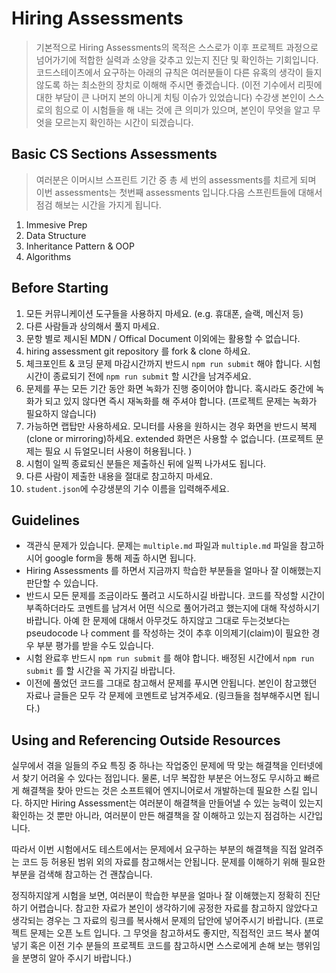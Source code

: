 # Hiring Assessments

> 기본적으로 Hiring Assessments의 목적은 스스로가 이후 프로젝트 과정으로 넘어가기에 적합한 실력과 소양을 갖추고 있는지 진단 및 확인하는 기회입니다. 코드스테이츠에서 요구하는 아래의 규칙은 여러분들이 다른 유혹의 생각이 들지 않도록 하는 최소한의 장치로 이해해 주시면 좋겠습니다. (이전 기수에서 리핏에 대한 부담이 큰 나머지 본의 아니게 치팅 이슈가 있었습니다) 수강생 본인이 스스로의 힘으로 이 시험들을 해 내는 것에 큰 의미가 있으며, 본인이 무엇을 알고 무엇을 모르는지 확인하는 시간이 되겠습니다.

## Basic CS Sections Assessments
> 여러분은 이머시브 스프린트 기간 중 총 세 번의 assessments를 치르게 되며 이번 assessments는 첫번째 assessments 입니다.다음 스프린트들에 대해서 점검 해보는 시간을 가지게 됩니다.

1. Immesive Prep
2. Data Structure
3. Inheritance Pattern & OOP
4. Algorithms

## Before Starting

1. 모든 커뮤니케이션 도구들을 사용하지 마세요. (e.g. 휴대폰, 슬랙, 메신저 등)
2. 다른 사람들과 상의해서 풀지 마세요.
3. 문항 별로 제시된 MDN / Offical Document 이외에는 활용할 수 없습니다.
4. hiring assessment git repository 를 fork & clone 하세요.
5. 체크포인트 & 코딩 문제 마감시간까지 반드시 `npm run submit` 해야 합니다. 시험 시간이 종료되기 전에 `npm run submit` 할 시간을 남겨주세요.
6. 문제를 푸는 모든 기간 동안 화면 녹화가 진행 중이어야 합니다. 혹시라도 중간에 녹화가 되고 있지 않다면 즉시 재녹화를 해 주셔야 합니다. (프로젝트 문제는 녹화가 필요하지 않습니다)
7. 가능하면 랩탑만 사용하세요. 모니터를 사용을 원하시는 경우 화면을 반드시 복제(clone or mirroring)하세요. extended 화면은 사용할 수 없습니다. (프로젝트 문제는 필요 시 듀얼모니터 사용이 허용됩니다. )
8. 시험이 일찍 종료되신 분들은 제출하신 뒤에 일찍 나가셔도 됩니다.
9. 다른 사람이 제출한 내용을 절대로 참고하지 마세요.
10. `student.json`에 수강생분의 기수 이름을 입력해주세요.

## Guidelines

- 객관식 문제가 있습니다. 문제는 `multiple.md` 파일과 `multiple.md` 파일을 참고하시어 google form을 통해 제출 하시면 됩니다.
- Hiring Assessments 를 하면서 지금까지 학습한 부분들을 얼마나 잘 이해했는지 판단할 수 있습니다.
- 반드시 모든 문제를 조금이라도 풀려고 시도하시길 바랍니다. 코드를 작성할 시간이 부족하더라도 코멘트를 남겨서 어떤 식으로 풀어가려고 했는지에 대해 작성하시기 바랍니다. 아예 한 문제에 대해서 아무것도 하지않고 그대로 두는것보다는 pseudocode 나 comment 를 작성하는 것이 추후 이의제기(claim)이 필요한 경우 부분 평가를 받을 수도 있습니다.
- 시험 완료후 반드시 `npm run submit` 를 해야 합니다. 배정된 시간에서 `npm run submit` 를 할 시간을 꼭 가지길 바랍니다.
- 이전에 풀었던 코드를 그대로 참고해서 문제를 푸시면 안됩니다. 본인이 참고했던 자료나 글들은 모두 각 문제에 코멘트로 남겨주세요. (링크들을 첨부해주시면 됩니다.)

## Using and Referencing Outside Resources

실무에서 겪을 일들의 주요 특징 중 하나는 작업중인 문제에 딱 맞는 해결책을 인터넷에서 찾기 어려울 수 있다는 점입니다. 물론, 너무 복잡한 부분은 어느정도 무시하고 빠르게 해결책을 찾아 만드는 것은 소프트웨어 엔지니어로서 개발하는데 필요한 스킬 입니다. 하지만 Hiring Assessment는 여러분이 해결책을 만들어낼 수 있는 능력이 있는지 확인하는 것 뿐만 아니라, 여러분이 만든 해결책을 잘 이해하고 있는지 점검하는 시간입니다.

따라서 이번 시험에서도 테스트에서는 문제에서 요구하는 부분의 해결책을 직접 알려주는 코드 등 허용된 범위 외의 자료를 참고해서는 안됩니다. 문제를 이해하기 위해 필요한 부분을 검색해 참고하는 건 괜찮습니다.

정직하지않게 시험을 보면, 여러분이 학습한 부분을 얼마나 잘 이해했는지 정확히 진단하기 어렵습니다. 참고한 자료가 본인이 생각하기에 공정한 자료를 참고하지 않았다고 생각되는 경우는 그 자료의 링크를 복사해서 문제의 답안에 넣어주시기 바랍니다.
(프로젝트 문제는 오픈 노트 입니다. 그 무엇을 참고하셔도 좋지만, 직접적인 코드 복사 붙여넣기 혹은 이전 기수 분들의 프로젝트 코드를 참고하시면 스스로에게 손해 보는 행위임을 분명히 알아 주시기 바랍니다.)
